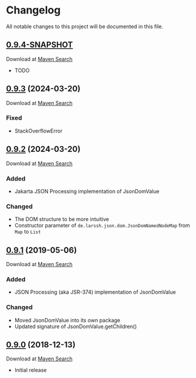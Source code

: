 # Changelog
All notable changes to this project will be documented in this file.

<a name="0.9.4"></a>

## [0.9.4-SNAPSHOT](https://github.com/lars-sh/json-dom/compare/7b55b35af658236dc59aec7a035dfa8b398cba13...master)

Download at [Maven Search](https://search.maven.org/artifact/de.lars-sh/json-dom/0.9.4/jar)

* TODO

<a name="0.9.3"></a>

## [0.9.3](https://github.com/lars-sh/json-dom/compare/b967cbc1c1f87ce79033242ab027ead1fdb9b64c...da2c82bc7aa6aab4782bdbec935f0563d512a828) (2024-03-20)

Download at [Maven Search](https://search.maven.org/artifact/de.lars-sh/json-dom/0.9.3/jar)

### Fixed
* StackOverflowError

<a name="0.9.2"></a>

## [0.9.2](https://github.com/lars-sh/json-dom/compare/88a2a0fbea8b21b5ff0d3973a49d8494e089dd3a...b967cbc1c1f87ce79033242ab027ead1fdb9b64c) (2024-03-20)

Download at [Maven Search](https://search.maven.org/artifact/de.lars-sh/json-dom/0.9.2/jar)

### Added
* Jakarta JSON Processing implementation of JsonDomValue

### Changed
* The DOM structure to be more intuitive
* Constructor parameter of `de.larssh.json.dom.JsonDomNamedNodeMap` from `Map` to `List`

<a name="0.9.1"></a>

## [0.9.1](https://github.com/lars-sh/json-dom/compare/56d9c1bf3e529a15c9a082ce18c76f608fd1a2db...88a2a0fbea8b21b5ff0d3973a49d8494e089dd3a) (2019-05-06)

Download at [Maven Search](https://search.maven.org/artifact/de.lars-sh/json-dom/0.9.1/jar)

### Added
* JSON Processing (aka JSR-374) implementation of JsonDomValue

### Changed
* Moved JsonDomValue into its own package
* Updated signature of JsonDomValue.getChildren()

<a name="0.9.0"></a>

## [0.9.0](https://github.com/lars-sh/json-dom/commit/56d9c1bf3e529a15c9a082ce18c76f608fd1a2db) (2018-12-13)

Download at [Maven Search](https://search.maven.org/artifact/de.lars-sh/json-dom/0.9.0/jar)

* Initial release
